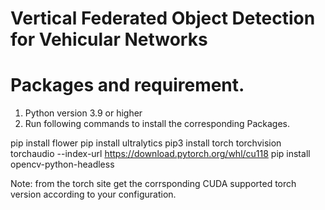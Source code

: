 # Vertical Federated Object Detection for Vehicular Networks
# Packages and requirement.
1. Python version 3.9 or higher
2. Run following commands to install the corresponding Packages.
   
pip install flower
pip install ultralytics
pip3 install torch torchvision torchaudio --index-url https://download.pytorch.org/whl/cu118
pip install opencv-python-headless

Note: from the torch site get the corrsponding CUDA supported torch version according to your configuration.

